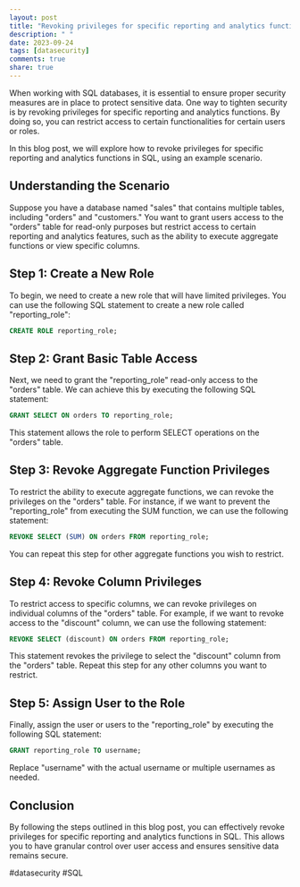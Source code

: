 ```yaml
---
layout: post
title: "Revoking privileges for specific reporting and analytics functions in SQL"
description: " "
date: 2023-09-24
tags: [datasecurity]
comments: true
share: true
---
```


When working with SQL databases, it is essential to ensure proper security measures are in place to protect sensitive data. One way to tighten security is by revoking privileges for specific reporting and analytics functions. By doing so, you can restrict access to certain functionalities for certain users or roles.

In this blog post, we will explore how to revoke privileges for specific reporting and analytics functions in SQL, using an example scenario.

## Understanding the Scenario

Suppose you have a database named "sales" that contains multiple tables, including "orders" and "customers." You want to grant users access to the "orders" table for read-only purposes but restrict access to certain reporting and analytics features, such as the ability to execute aggregate functions or view specific columns.

## Step 1: Create a New Role

To begin, we need to create a new role that will have limited privileges. You can use the following SQL statement to create a new role called "reporting_role":

```sql
CREATE ROLE reporting_role;
```

## Step 2: Grant Basic Table Access

Next, we need to grant the "reporting_role" read-only access to the "orders" table. We can achieve this by executing the following SQL statement:

```sql
GRANT SELECT ON orders TO reporting_role;
```

This statement allows the role to perform SELECT operations on the "orders" table.

## Step 3: Revoke Aggregate Function Privileges

To restrict the ability to execute aggregate functions, we can revoke the privileges on the "orders" table. For instance, if we want to prevent the "reporting_role" from executing the SUM function, we can use the following statement:

```sql
REVOKE SELECT (SUM) ON orders FROM reporting_role;
```

You can repeat this step for other aggregate functions you wish to restrict.

## Step 4: Revoke Column Privileges

To restrict access to specific columns, we can revoke privileges on individual columns of the "orders" table. For example, if we want to revoke access to the "discount" column, we can use the following statement:

```sql
REVOKE SELECT (discount) ON orders FROM reporting_role;
```

This statement revokes the privilege to select the "discount" column from the "orders" table. Repeat this step for any other columns you want to restrict.

## Step 5: Assign User to the Role

Finally, assign the user or users to the "reporting_role" by executing the following SQL statement:

```sql
GRANT reporting_role TO username;
```

Replace "username" with the actual username or multiple usernames as needed.

## Conclusion

By following the steps outlined in this blog post, you can effectively revoke privileges for specific reporting and analytics functions in SQL. This allows you to have granular control over user access and ensures sensitive data remains secure.

#datasecurity #SQL